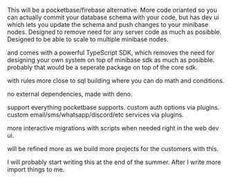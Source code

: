 This will be a pocketbase/firebase alternative. More code orianted so you can actually commit your database schema with your code, but has dev ui which lets you update the schema and push changes to your minibase nodes.
Designed to remove need for any server code as much as posibble.
Designed to be able to scale to multiple minibase nodes.

and comes with a powerful TypeScript SDK, which removes the need for designing your own system on top of minibase sdk as much as posibble.
probably that would be a seperate package on top of the core sdk.

with rules more close to sql building where you can do math and conditions.

no external dependencies, made with deno.

support everything pocketbase supports.
custom auth options via plugins.
custom email/sms/whatsapp/discord/etc services via plugins.

more interactive migrations with scripts when needed right in the web dev ui.

will be refined more as we build more projects for the customers with this.


I will probably start writing this at the end of the summer. After I write more import things to me.
